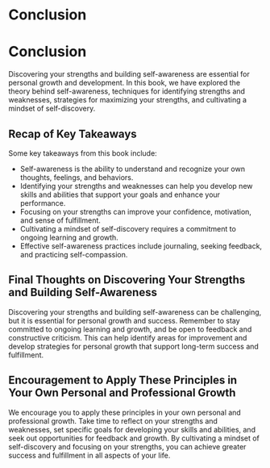 # Conclusion

Conclusion
==========

Discovering your strengths and building self-awareness are essential for personal growth and development. In this book, we have explored the theory behind self-awareness, techniques for identifying strengths and weaknesses, strategies for maximizing your strengths, and cultivating a mindset of self-discovery.

Recap of Key Takeaways
----------------------

Some key takeaways from this book include:

* Self-awareness is the ability to understand and recognize your own thoughts, feelings, and behaviors.
* Identifying your strengths and weaknesses can help you develop new skills and abilities that support your goals and enhance your performance.
* Focusing on your strengths can improve your confidence, motivation, and sense of fulfillment.
* Cultivating a mindset of self-discovery requires a commitment to ongoing learning and growth.
* Effective self-awareness practices include journaling, seeking feedback, and practicing self-compassion.

Final Thoughts on Discovering Your Strengths and Building Self-Awareness
------------------------------------------------------------------------

Discovering your strengths and building self-awareness can be challenging, but it is essential for personal growth and success. Remember to stay committed to ongoing learning and growth, and be open to feedback and constructive criticism. This can help identify areas for improvement and develop strategies for personal growth that support long-term success and fulfillment.

Encouragement to Apply These Principles in Your Own Personal and Professional Growth
------------------------------------------------------------------------------------

We encourage you to apply these principles in your own personal and professional growth. Take time to reflect on your strengths and weaknesses, set specific goals for developing your skills and abilities, and seek out opportunities for feedback and growth. By cultivating a mindset of self-discovery and focusing on your strengths, you can achieve greater success and fulfillment in all aspects of your life.